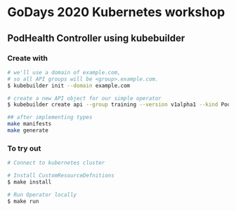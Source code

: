 # GoDays 2020 Kubernetes workshop

## PodHealth Controller using kubebuilder

### Create with

```sh
# we'll use a domain of example.com,
# so all API groups will be <group>.example.com.
$ kubebuilder init --domain example.com

# create a new API object for our simple operator
$ kubebuilder create api --group training --version v1alpha1 --kind PodHealth

## after implementing types
make manifests
make generate
```

### To try out

```sh
# Connect to kubernetes cluster

# Install CustomResourceDefnitions
$ make install

# Run Operator locally
$ make run
```
